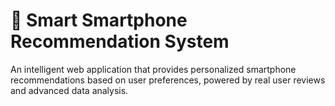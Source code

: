 # 📱 Smart Smartphone Recommendation System

An intelligent web application that provides personalized smartphone recommendations based on user preferences, powered by real user reviews and advanced data analysis.

 
 
